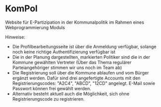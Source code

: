 # KomPol
Website für E-Partizipation in der Kommunalpolitik im Rahmen eines Webprogrammierung Moduls

Hinweise:
- Die Profilbearbeitungsseite ist über die Anmeldung verfügbar, solange noch keine richtige Authentifizierung verfügbar ist
- Die in der Planung dargestellten, markierten Politiker sind die in der Kommune gewählten Vertreter (Über das Thema regulärer Parteiangehöriger stimmen wir uns noch im Team ab)
- Die Registrierung soll über die Kommune ablaufen und vom Bürger ergänzt werden. Dafür sind drei angefertigte Accounts mit den Registrierungscodes: "A2C4", "ABCD", "12CD" angelegt. E-Mail sowie Passwort können frei gewählt werden. 
- Alternativ besteht aktuell auch die Möglichkeit, sich ohne Registrierungscode zu registrieren.
